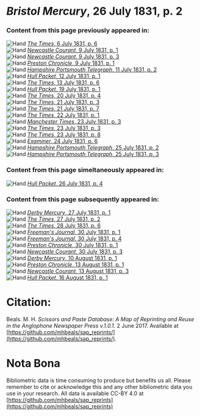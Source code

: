 # *Bristol Mercury*, 26 July 1831, p. 2  
  
### Content from this page previously appeared in:  
![Hand](http://scissorsandpaste.net/wp-content/uploads/2017/06/smallhandpointer.png) [*The Times*, 6 July 1831, p. 6](https://mhbeals.github.io/sap_html/The-Times/The-Times-6-July-1831-p-6)  
![Hand](http://scissorsandpaste.net/wp-content/uploads/2017/06/smallhandpointer.png) [*Newcastle Courant*, 9 July 1831, p. 1](https://mhbeals.github.io/sap_html/Newcastle-Courant/Newcastle-Courant-9-July-1831-p-1)  
![Hand](http://scissorsandpaste.net/wp-content/uploads/2017/06/smallhandpointer.png) [*Newcastle Courant*, 9 July 1831, p. 3](https://mhbeals.github.io/sap_html/Newcastle-Courant/Newcastle-Courant-9-July-1831-p-3)  
![Hand](http://scissorsandpaste.net/wp-content/uploads/2017/06/smallhandpointer.png) [*Preston Chronicle*, 9 July 1831, p. 1](https://mhbeals.github.io/sap_html/Preston-Chronicle/Preston-Chronicle-9-July-1831-p-1)  
![Hand](http://scissorsandpaste.net/wp-content/uploads/2017/06/smallhandpointer.png) [*Hampshire Portsmouth Telegraph*, 11 July 1831, p. 2](https://mhbeals.github.io/sap_html/Hampshire-Portsmouth-Telegraph/Hampshire-Portsmouth-Telegraph-11-July-1831-p-2)  
![Hand](http://scissorsandpaste.net/wp-content/uploads/2017/06/smallhandpointer.png) [*Hull Packet*, 12 July 1831, p. 1](https://mhbeals.github.io/sap_html/Hull-Packet/Hull-Packet-12-July-1831-p-1)  
![Hand](http://scissorsandpaste.net/wp-content/uploads/2017/06/smallhandpointer.png) [*The Times*, 13 July 1831, p. 6](https://mhbeals.github.io/sap_html/The-Times/The-Times-13-July-1831-p-6)  
![Hand](http://scissorsandpaste.net/wp-content/uploads/2017/06/smallhandpointer.png) [*Hull Packet*, 19 July 1831, p. 1](https://mhbeals.github.io/sap_html/Hull-Packet/Hull-Packet-19-July-1831-p-1)  
![Hand](http://scissorsandpaste.net/wp-content/uploads/2017/06/smallhandpointer.png) [*The Times*, 20 July 1831, p. 4](https://mhbeals.github.io/sap_html/The-Times/The-Times-20-July-1831-p-4)  
![Hand](http://scissorsandpaste.net/wp-content/uploads/2017/06/smallhandpointer.png) [*The Times*, 21 July 1831, p. 3](https://mhbeals.github.io/sap_html/The-Times/The-Times-21-July-1831-p-3)  
![Hand](http://scissorsandpaste.net/wp-content/uploads/2017/06/smallhandpointer.png) [*The Times*, 21 July 1831, p. 7](https://mhbeals.github.io/sap_html/The-Times/The-Times-21-July-1831-p-7)  
![Hand](http://scissorsandpaste.net/wp-content/uploads/2017/06/smallhandpointer.png) [*The Times*, 22 July 1831, p. 1](https://mhbeals.github.io/sap_html/The-Times/The-Times-22-July-1831-p-1)  
![Hand](http://scissorsandpaste.net/wp-content/uploads/2017/06/smallhandpointer.png) [*Manchester Times*, 23 July 1831, p. 3](https://mhbeals.github.io/sap_html/Manchester-Times/Manchester-Times-23-July-1831-p-3)  
![Hand](http://scissorsandpaste.net/wp-content/uploads/2017/06/smallhandpointer.png) [*The Times*, 23 July 1831, p. 3](https://mhbeals.github.io/sap_html/The-Times/The-Times-23-July-1831-p-3)  
![Hand](http://scissorsandpaste.net/wp-content/uploads/2017/06/smallhandpointer.png) [*The Times*, 23 July 1831, p. 8](https://mhbeals.github.io/sap_html/The-Times/The-Times-23-July-1831-p-8)  
![Hand](http://scissorsandpaste.net/wp-content/uploads/2017/06/smallhandpointer.png) [*Examiner*, 24 July 1831, p. 6](https://mhbeals.github.io/sap_html/Examiner/Examiner-24-July-1831-p-6)  
![Hand](http://scissorsandpaste.net/wp-content/uploads/2017/06/smallhandpointer.png) [*Hampshire Portsmouth Telegraph*, 25 July 1831, p. 2](https://mhbeals.github.io/sap_html/Hampshire-Portsmouth-Telegraph/Hampshire-Portsmouth-Telegraph-25-July-1831-p-2)  
![Hand](http://scissorsandpaste.net/wp-content/uploads/2017/06/smallhandpointer.png) [*Hampshire Portsmouth Telegraph*, 25 July 1831, p. 3](https://mhbeals.github.io/sap_html/Hampshire-Portsmouth-Telegraph/Hampshire-Portsmouth-Telegraph-25-July-1831-p-3)  
  
### Content from this page simeltaneously appeared in:  
![Hand](http://scissorsandpaste.net/wp-content/uploads/2017/06/smallhandpointer.png) [*Hull Packet*, 26 July 1831, p. 4](https://mhbeals.github.io/sap_html/Hull-Packet/Hull-Packet-26-July-1831-p-4)  
  
### Content from this page subsequently appeared in:  
![Hand](http://scissorsandpaste.net/wp-content/uploads/2017/06/smallhandpointer.png) [*Derby Mercury*, 27 July 1831, p. 1](https://mhbeals.github.io/sap_html/Derby-Mercury/Derby-Mercury-27-July-1831-p-1)  
![Hand](http://scissorsandpaste.net/wp-content/uploads/2017/06/smallhandpointer.png) [*The Times*, 27 July 1831, p. 2](https://mhbeals.github.io/sap_html/The-Times/The-Times-27-July-1831-p-2)  
![Hand](http://scissorsandpaste.net/wp-content/uploads/2017/06/smallhandpointer.png) [*The Times*, 28 July 1831, p. 6](https://mhbeals.github.io/sap_html/The-Times/The-Times-28-July-1831-p-6)  
![Hand](http://scissorsandpaste.net/wp-content/uploads/2017/06/smallhandpointer.png) [*Freeman's Journal*, 30 July 1831, p. 1](https://mhbeals.github.io/sap_html/Freeman's-Journal/Freeman's-Journal-30-July-1831-p-1)  
![Hand](http://scissorsandpaste.net/wp-content/uploads/2017/06/smallhandpointer.png) [*Freeman's Journal*, 30 July 1831, p. 4](https://mhbeals.github.io/sap_html/Freeman's-Journal/Freeman's-Journal-30-July-1831-p-4)  
![Hand](http://scissorsandpaste.net/wp-content/uploads/2017/06/smallhandpointer.png) [*Preston Chronicle*, 30 July 1831, p. 1](https://mhbeals.github.io/sap_html/Preston-Chronicle/Preston-Chronicle-30-July-1831-p-1)  
![Hand](http://scissorsandpaste.net/wp-content/uploads/2017/06/smallhandpointer.png) [*Newcastle Courant*, 30 July 1831, p. 3](https://mhbeals.github.io/sap_html/Newcastle-Courant/Newcastle-Courant-30-July-1831-p-3)  
![Hand](http://scissorsandpaste.net/wp-content/uploads/2017/06/smallhandpointer.png) [*Derby Mercury*, 10 August 1831, p. 1](https://mhbeals.github.io/sap_html/Derby-Mercury/Derby-Mercury-10-August-1831-p-1)  
![Hand](http://scissorsandpaste.net/wp-content/uploads/2017/06/smallhandpointer.png) [*Preston Chronicle*, 13 August 1831, p. 1](https://mhbeals.github.io/sap_html/Preston-Chronicle/Preston-Chronicle-13-August-1831-p-1)  
![Hand](http://scissorsandpaste.net/wp-content/uploads/2017/06/smallhandpointer.png) [*Newcastle Courant*, 13 August 1831, p. 3](https://mhbeals.github.io/sap_html/Newcastle-Courant/Newcastle-Courant-13-August-1831-p-3)  
![Hand](http://scissorsandpaste.net/wp-content/uploads/2017/06/smallhandpointer.png) [*Hull Packet*, 16 August 1831, p. 1](https://mhbeals.github.io/sap_html/Hull-Packet/Hull-Packet-16-August-1831-p-1)  


# Citation: 

Beals. M. H. *Scissors and Paste Database: A Map of Reprinting and Reuse in the Anglophone Newspaper Press v.1.0.1.* 2 June 2017. Available at [https://github.com/mhbeals/sap_reprints/](https://github.com/mhbeals/sap_reprints/). 

# Nota Bona

Bibliometric data is time consuming to produce but benefits us all. Please remember to cite or acknowledge this and any other bibliometric data you use in your research. All data is available CC-BY 4.0 at [https://github.com/mhbeals/sap_reprints](https://github.com/mhbeals/sap_reprints)